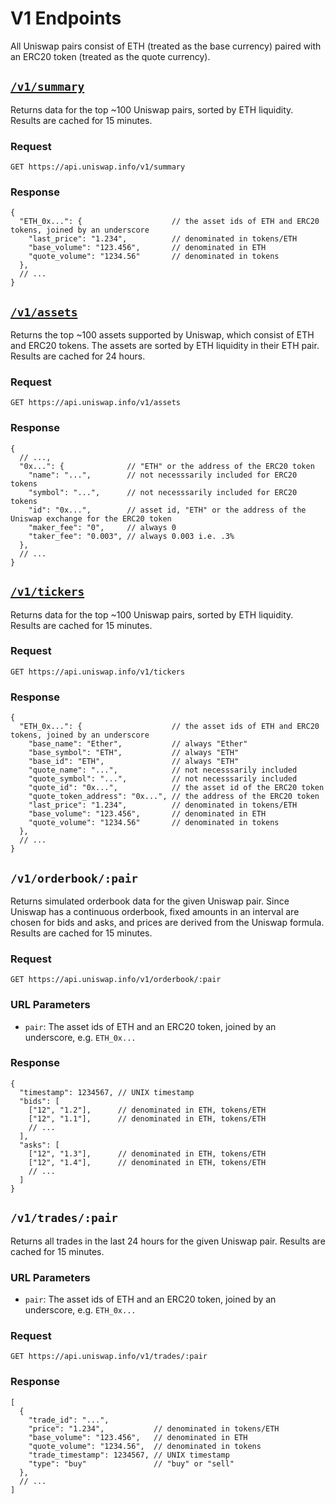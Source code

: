 # V1 Endpoints

All Uniswap pairs consist of ETH (treated as the base currency) paired with an ERC20 token (treated as the quote currency).

## [`/v1/summary`](https://api.uniswap.info/v1/summary)

Returns data for the top ~100 Uniswap pairs, sorted by ETH liquidity. Results are cached for 15 minutes.

### Request

`GET https://api.uniswap.info/v1/summary`

### Response

```json5
{
  "ETH_0x...": {                    // the asset ids of ETH and ERC20 tokens, joined by an underscore
    "last_price": "1.234",          // denominated in tokens/ETH
    "base_volume": "123.456",       // denominated in ETH
    "quote_volume": "1234.56"       // denominated in tokens
  },
  // ...
}
```

## [`/v1/assets`](https://api.uniswap.info/v1/assets)

Returns the top ~100 assets supported by Uniswap, which consist of ETH and ERC20 tokens. The assets are sorted by ETH liquidity in their ETH pair. Results are cached for 24 hours.

### Request

`GET https://api.uniswap.info/v1/assets`

### Response

```json5
{
  // ...,
  "0x...": {              // "ETH" or the address of the ERC20 token
    "name": "...",        // not necesssarily included for ERC20 tokens
    "symbol": "...",      // not necesssarily included for ERC20 tokens
    "id": "0x...",        // asset id, "ETH" or the address of the Uniswap exchange for the ERC20 token
    "maker_fee": "0",     // always 0
    "taker_fee": "0.003", // always 0.003 i.e. .3%
  },
  // ...
}
```

## [`/v1/tickers`](https://api.uniswap.info/v1/tickers)

Returns data for the top ~100 Uniswap pairs, sorted by ETH liquidity. Results are cached for 15 minutes.

### Request

`GET https://api.uniswap.info/v1/tickers`

### Response

```json5
{
  "ETH_0x...": {                    // the asset ids of ETH and ERC20 tokens, joined by an underscore
    "base_name": "Ether",           // always "Ether"
    "base_symbol": "ETH",           // always "ETH"
    "base_id": "ETH",               // always "ETH"
    "quote_name": "...",            // not necesssarily included
    "quote_symbol": "...",          // not necesssarily included
    "quote_id": "0x...",            // the asset id of the ERC20 token
    "quote_token_address": "0x...", // the address of the ERC20 token
    "last_price": "1.234",          // denominated in tokens/ETH
    "base_volume": "123.456",       // denominated in ETH
    "quote_volume": "1234.56"       // denominated in tokens
  },
  // ...
}
```

## `/v1/orderbook/:pair`

Returns simulated orderbook data for the given Uniswap pair. Since Uniswap has a continuous orderbook, fixed amounts in an interval are chosen for bids and asks, and prices are derived from the Uniswap formula. Results are cached for 15 minutes.

### Request

`GET https://api.uniswap.info/v1/orderbook/:pair`

### URL Parameters

- `pair`: The asset ids of ETH and an ERC20 token, joined by an underscore, e.g. `ETH_0x...`

### Response

```json5
{
  "timestamp": 1234567, // UNIX timestamp
  "bids": [
    ["12", "1.2"],      // denominated in ETH, tokens/ETH
    ["12", "1.1"],      // denominated in ETH, tokens/ETH
    // ...
  ],
  "asks": [
    ["12", "1.3"],      // denominated in ETH, tokens/ETH
    ["12", "1.4"],      // denominated in ETH, tokens/ETH
    // ...
  ]
}
```

## `/v1/trades/:pair`

Returns all trades in the last 24 hours for the given Uniswap pair. Results are cached for 15 minutes.

### URL Parameters

- `pair`: The asset ids of ETH and an ERC20 token, joined by an underscore, e.g. `ETH_0x...`

### Request

`GET https://api.uniswap.info/v1/trades/:pair`

### Response

```json5
[
  {
    "trade_id": "...",
    "price": "1.234",           // denominated in tokens/ETH
    "base_volume": "123.456",   // denominated in ETH
    "quote_volume": "1234.56",  // denominated in tokens
    "trade_timestamp": 1234567, // UNIX timestamp
    "type": "buy"               // "buy" or "sell"
  },
  // ...
]
```

